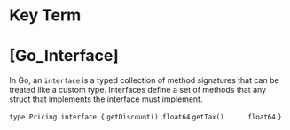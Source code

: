 # Key Term

# [Go_Interface]
In Go, an `interface` is a typed collection of method signatures that can be treated 
like a custom type. Interfaces define a set of methods that any struct that implements 
the interface must implement.

`type Pricing interface {`
    `getDiscount() float64`
    `getTax()      float64`
`}`